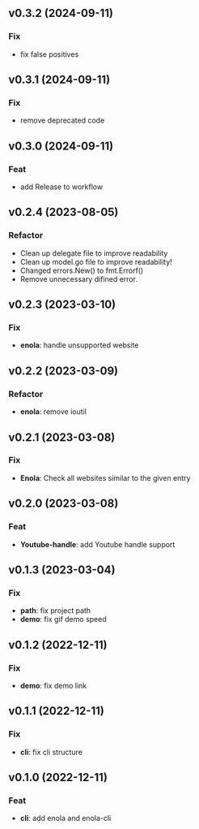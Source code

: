 ## v0.3.2 (2024-09-11)

### Fix

- fix false positives

## v0.3.1 (2024-09-11)

### Fix

- remove deprecated code

## v0.3.0 (2024-09-11)

### Feat

- add Release to workflow

## v0.2.4 (2023-08-05)

### Refactor

- Clean up delegate file to improve readability
- Clean up model.go file to improve readability!
- Changed errors.New() to fmt.Errorf()
- Remove unnecessary difined error.

## v0.2.3 (2023-03-10)

### Fix

- **enola**: handle unsupported website

## v0.2.2 (2023-03-09)

### Refactor

- **enola**: remove ioutil

## v0.2.1 (2023-03-08)

### Fix

- **Enola**: Check all websites similar to the given entry

## v0.2.0 (2023-03-08)

### Feat

- **Youtube-handle**: add Youtube handle support

## v0.1.3 (2023-03-04)

### Fix

- **path**: fix project path
- **demo**: fix gif demo speed

## v0.1.2 (2022-12-11)

### Fix

- **demo**: fix demo link

## v0.1.1 (2022-12-11)

### Fix

- **cli**: fix cli structure

## v0.1.0 (2022-12-11)

### Feat

- **cli**: add enola and enola-cli
